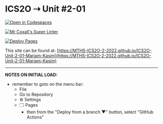 # ICS2O ⇢ Unit #2-01

[![Open in Codespaces](https://classroom.github.com/assets/launch-codespace-f4981d0f882b2a3f0472912d15f9806d57e124e0fc890972558857b51b24a6f9.svg)](https://classroom.github.com/open-in-codespaces?assignment_repo_id=10410357)

[![Mr Coxall's Super Linter](https://github.com/MTHS-ICS2O-2-2022/ICS2O-Unit-2-01-Mariam-Kasim/workflows/Mr%20Coxall's%20Super%20Linter/badge.svg)](https://github.com/MTHS-ICS2O-2-2022/ICS2O-Unit-2-01-Mariam-Kasim/actions)

[![Deploy Pages](https://github.com/MTHS-ICS2O-2-2022/ICS2O-Unit-2-01-Mariam-Kasim/workflows/Deploy%20Pages/badge.svg)](https://github.com/MTHS-ICS2O-2-2022/ICS2O-Unit-2-01-Mariam-Kasim/actions)

This site can be found at: [https://MTHS-ICS2O-2-2022.github.io/ICS2O-Unit-2-01-Mariam-Kasim](https://MTHS-ICS2O-2-2022.github.io/ICS2O-Unit-2-01-Mariam-Kasim)

---

**NOTES ON INITIAL LOAD:**
- remember to goto on the menu bar:
  - File
  - Go to Repository
  - ⚙ Settings
  - 🗔 Pages
    - then from the "Deploy from a branch ▼" button, select "GitHub Actions"
